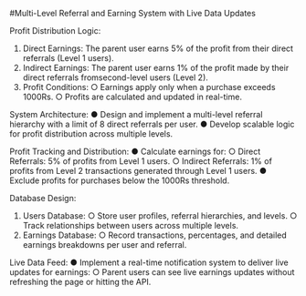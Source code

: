 #Multi-Level Referral and Earning System with Live Data Updates

Profit Distribution Logic:
1. Direct Earnings: The parent user earns 5% of the profit from their direct referrals (Level 1 users).
2. Indirect Earnings: The parent user earns 1% of the profit made by their direct referrals fromsecond-level users (Level 2).
3. Profit Conditions:
○ Earnings apply only when a purchase exceeds 1000Rs.
○ Profits are calculated and updated in real-time.


System Architecture:
● Design and implement a multi-level referral hierarchy with a limit of 8 direct referrals per user.
● Develop scalable logic for profit distribution across multiple levels.

Profit Tracking and Distribution:
● Calculate earnings for:
○ Direct Referrals: 5% of profits from Level 1 users.
○ Indirect Referrals: 1% of profits from Level 2 transactions generated through Level 1 users.
● Exclude profits for purchases below the 1000Rs threshold.

Database Design:
1. Users Database:
○ Store user profiles, referral hierarchies, and levels.
○ Track relationships between users across multiple levels.
2. Earnings Database:
○ Record transactions, percentages, and detailed earnings breakdowns per
user and referral.

Live Data Feed:
● Implement a real-time notification system to deliver live updates for earnings:
○ Parent users can see live earnings updates without refreshing the page or hitting the API.

